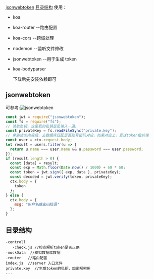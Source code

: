 [jsonwebtoken](#jsonwebtoken)
[目录结构](#目录结构)
使用：

- koa
- koa-router --路由配置
- koa-cors --跨域处理
- nodemon --监听文件修改
- jsonwebtoken --用于生成 token
- koa-bodyparser

  下载后先安装依赖即可

## jsonwebtoken

可参考:![jsonwebtoken](https://github.com/auth0/node-jsonwebtoken)

```js
const jwt = require("jsonwebtoken");
const fs = require("fs");
// 读取私钥，这里我的私钥是乱输入一通。
const privateKey = fs.readFileSync("private.key");
// 拿到请求内容后，去数据库匹配是否账号密码对应，如果对应上，发送token给前端
const user = ctx.request.body;
let result = users.filter(u => {
  return u.name === user.name && u.password === user.password;
});
if (result.length > 0) {
  const [data] = result;
  const exp = Math.floor(Date.now() / 1000) + 60 * 60;
  const token = jwt.sign({ exp, data }, privateKey);
  const decoded = jwt.verify(token, privateKey);
  ctx.body = {
    token
  };
} else {
  ctx.body = {
    msg: "用户名或密码错误"
  };
}
```

## 目录结构

```
-controll
   -check.js //检查解析token是否正确
-mockData  //模拟数据库数据
-router   //路由配置
index.js  //server 入口文件
private.key  //生成token的私钥，加密解密用
...
```
